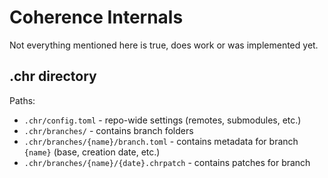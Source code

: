# Coherence Internals

Not everything mentioned here is true, does work or was implemented yet.

## .chr directory

Paths:
- `.chr/config.toml` - repo-wide settings (remotes, submodules, etc.)
- `.chr/branches/` - contains branch folders
- `.chr/branches/{name}/branch.toml` - contains metadata for branch `{name}` (base, creation date, etc.)
- `.chr/branches/{name}/{date}.chrpatch` - contains patches for branch
